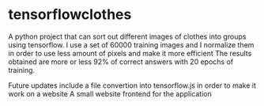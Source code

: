 # tensorflowclothes
A python project that can sort out different images of clothes into groups using tensorflow.
I use a set of 60000 training images and I normalize them in order to use less amount of pixels and make it more efficient
The results obtained are more or less 92% of correct answers with 20 epochs of training.

Future updates include a file convertion into tensorflow.js in order to make it work on a website
A small website frontend for the application
